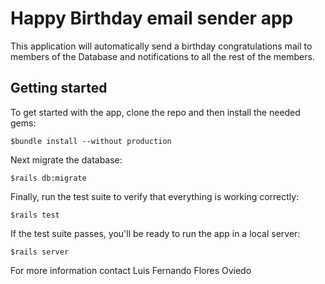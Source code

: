 # Happy Birthday email sender app

This application will automatically send a birthday congratulations mail to members of the Database
and notifications to all the rest of the members.

## Getting started

To get started with the app, clone the repo and then install the needed gems:


    $bundle install --without production

Next migrate the database:


    $rails db:migrate


Finally, run the test suite to verify that everything is working correctly:


    $rails test


If the test suite passes, you'll be ready to run the app in a local server:


    $rails server


For more information contact Luis Fernando Flores Oviedo
